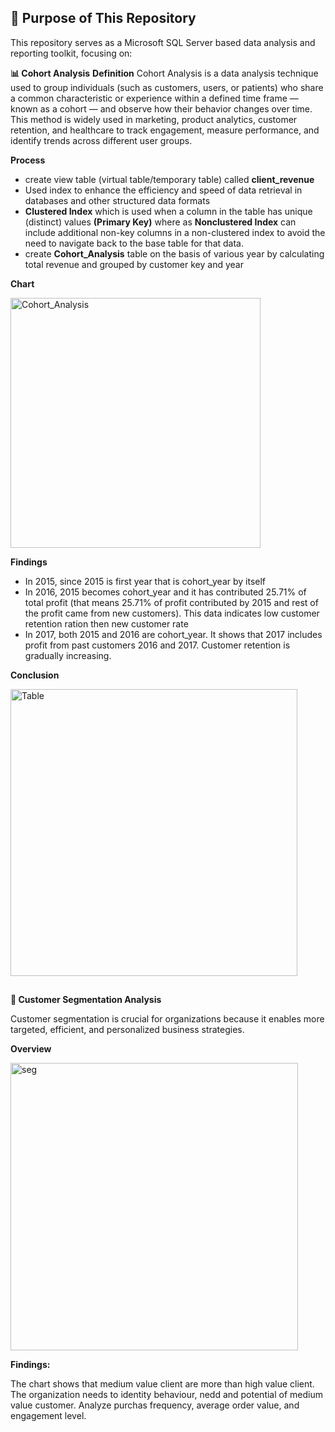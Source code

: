 ## 🎯 Purpose of This Repository

This repository serves as a Microsoft SQL Server based data analysis and reporting toolkit, focusing on:

**📊 Cohort Analysis**
**Definition**
Cohort Analysis is a data analysis technique used to group individuals (such as customers, users, or patients) who share a common characteristic or experience within a defined time frame — known as a cohort — and observe how their behavior changes over time. This method is widely used in marketing, product analytics, customer retention, and healthcare to track engagement, measure performance, and identify trends across different user groups.

**Process**
- create  view table (virtual table/temporary table) called **client_revenue**
- Used index to enhance the efficiency and speed of data retrieval in databases and other structured data formats
- **Clustered Index** which is used when a column in the table has unique (distinct) values **(Primary Key)** where as **Nonclustered Index** can include additional non-key 
  columns in a non-clustered index to avoid the need to navigate back to the base table for that data.
- create **Cohort_Analysis** table on the basis of various year by calculating total revenue and grouped by customer key and year

**Chart**
  
<img width="400" alt="Cohort_Analysis" src="https://github.com/user-attachments/assets/4967405f-c56c-46a2-bbc3-930b3cc61072" />

**Findings** 

- In 2015, since 2015 is first year that is cohort_year by itself
- In 2016, 2015 becomes cohort_year and it has contributed 25.71% of total profit (that means 25.71% of profit contributed by 2015 and rest of the profit came from new customers). This data indicates low customer retention ration then new customer rate
- In 2017, both 2015 and 2016 are cohort_year. It shows that 2017 includes profit from past customers 2016 and 2017. Customer retention is gradually increasing.

**Conclusion** 

<img width="459" alt="Table" src="https://github.com/user-attachments/assets/992c8fcf-7b95-43c2-bca3-6d34cf06b98d" />

## ##


**👥 Customer Segmentation Analysis**

Customer segmentation is crucial for organizations because it enables more targeted, efficient, and personalized business strategies.

 **Overview**
 
<img width="460" alt="seg" src="https://github.com/user-attachments/assets/5852c545-3213-4df9-a9dd-38cd90cd6844" />

**Findings:**

The chart shows that medium value client are more than high value client. The organization needs to identity behaviour, nedd and potential of medium value customer.
Analyze purchas frequency, average order value, and engagement level.

